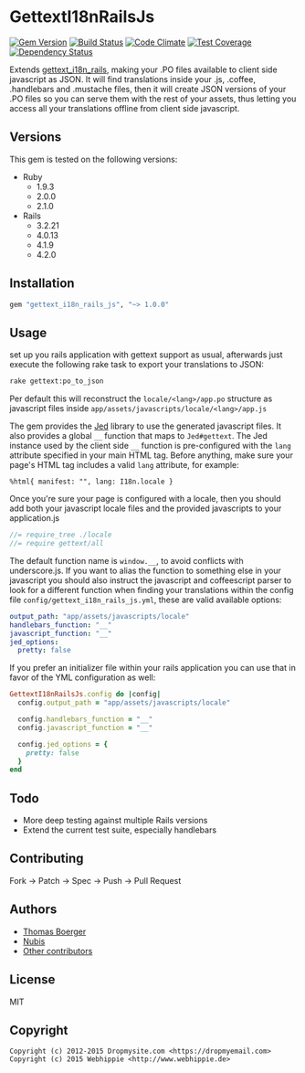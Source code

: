 # GettextI18nRailsJs

[![Gem Version](http://img.shields.io/gem/v/gettext_i18n_rails_js.svg)](https://rubygems.org/gems/gettext_i18n_rails_js)
[![Build Status](https://secure.travis-ci.org/webhippie/gettext_i18n_rails_js.svg)](https://travis-ci.org/webhippie/gettext_i18n_rails_js)
[![Code Climate](https://codeclimate.com/github/webhippie/gettext_i18n_rails_js.svg)](https://codeclimate.com/github/webhippie/gettext_i18n_rails_js)
[![Test Coverage](https://codeclimate.com/github/webhippie/gettext_i18n_rails_js/badges/coverage.svg)](https://codeclimate.com/github/webhippie/gettext_i18n_rails_js)
[![Dependency Status](https://gemnasium.com/webhippie/gettext_i18n_rails_js.svg)](https://gemnasium.com/webhippie/gettext_i18n_rails_js)

Extends [gettext_i18n_rails](https://github.com/grosser/gettext_i18n_rails),
making your .PO files available to client side javascript as JSON. It will find
translations inside your .js, .coffee, .handlebars and .mustache files, then it
will create JSON versions of your .PO files so you can serve them with the rest
of your assets, thus letting you access all your translations offline from
client side javascript.


## Versions

This gem is tested on the following versions:

* Ruby
  * 1.9.3
  * 2.0.0
  * 2.1.0
* Rails
  * 3.2.21
  * 4.0.13
  * 4.1.9
  * 4.2.0


## Installation

```ruby
gem "gettext_i18n_rails_js", "~> 1.0.0"
```


## Usage

set up you rails application with gettext support as usual, afterwards just
execute the following rake task to export your translations to JSON:

```bash
rake gettext:po_to_json
```

Per default this will reconstruct the ```locale/<lang>/app.po``` structure as
javascript files inside ```app/assets/javascripts/locale/<lang>/app.js```

The gem provides the [Jed](https://github.com/SlexAxton/Jed) library to use the
generated javascript files. It also provides a global ```__``` function that
maps to `Jed#gettext`. The Jed instance used by the client side ```__```
function is pre-configured with the ```lang``` attribute specified in your main
HTML tag. Before anything, make sure your page's HTML tag includes a valid
```lang``` attribute, for example:

```haml
%html{ manifest: "", lang: I18n.locale }
```

Once you're sure your page is configured with a locale, then you should add
both your javascript locale files and the provided javascripts to your
application.js

```js
//= require_tree ./locale
//= require gettext/all
```

The default function name is ```window.__```, to avoid conflicts with
underscore.js. If you want to alias the function to something else in your
javascript you should also instruct the javascript and coffeescript parser to
look for a different function when finding your translations within the config
file ```config/gettext_i18n_rails_js.yml```, these are valid available options:

```yml
output_path: "app/assets/javascripts/locale"
handlebars_function: "__"
javascript_function: "__"
jed_options:
  pretty: false
```

If you prefer an initializer file within your rails application you can use
that in favor of the YML configuration as well:

```ruby
GettextI18nRailsJs.config do |config|
  config.output_path = "app/assets/javascripts/locale"

  config.handlebars_function = "__"
  config.javascript_function = "__"

  config.jed_options = {
    pretty: false
  }
end
```


## Todo

* More deep testing against multiple Rails versions
* Extend the current test suite, especially handlebars


## Contributing

Fork -> Patch -> Spec -> Push -> Pull Request


## Authors

* [Thomas Boerger](https://github.com/tboerger)
* [Nubis](https://github.com/nubis)
* [Other contributors](https://github.com/webhippie/gettext_i18n_rails_js/graphs/contributors)


## License

MIT


## Copyright

```
Copyright (c) 2012-2015 Dropmysite.com <https://dropmyemail.com>
Copyright (c) 2015 Webhippie <http://www.webhippie.de>
```
